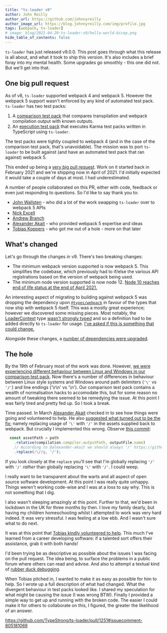 ```yaml
---
title: "ts-loader v9"
author: John Reilly
author_url: https://github.com/johnnyreilly
author_image_url: https://blog.johnnyreilly.com/img/profile.jpg
tags: [webpack, ts-loader]
# image: blog/2021-04-20-ts-loader-v9/hello-world-bicep.png
hide_table_of_contents: false
---
```

`ts-loader` has just released v9.0.0. This post goes through what this release is all about, and what it took to ship this version. It's also includes a brief foray into my mental health. Some upgrades go smoothly - this one did not. But we'll get into that.

## One big pull request

As of v8, `ts-loader` supported webpack 4 and webpack 5. However the webpack 5 support wasn't enforced by any kind of automated test pack. `ts-loader` has two test packs:

1. A [comparison test pack](https://github.com/TypeStrong/ts-loader/tree/main/test/comparison-tests#readme) that compares transpilation and webpack compilation output with known outputs.
2. An [execution test pack](https://github.com/TypeStrong/ts-loader/tree/main/test/execution-tests#readme) that executes Karma test packs written in TypeScript using `ts-loader`.

The test packs were tightly coupled to webpack 4 (and in the case of the comparison test pack, that's unavoidable). The mission was to port `ts-loader` to be built against (and have an automated test pack that ran against) webpack 5. 

This ended up being a [very big pull request](https://github.com/TypeStrong/ts-loader/pull/1251). Work on it started back in February 2021 and we're shipping now in April of 2021. I'd initially expected it would take a couple of days at most. I had underestimated.

A number of people collaborated on this PR, either with code, feedback or even just responding to questions.  So I'd like to say thank you to:
- [John Wallsten](https://github.com/JonWallsten) - who did a lot of the work swapping `ts-loader` over to webpack 5 APIs  
- [Nick Excell](https://github.com/appzuka)
- [Andrew Branch](https://github.com/andrewbranch)
- [Alexander Akait](https://github.com/alexander-akait) - who provided webpack 5 expertise and ideas
- [Tobias Koppers](https://github.com/sokra) - who got me out of a hole - more on that later

## What's changed

Let's go through the changes in v9. There's two breaking changes:

- The minimum webpack version supported is now webpack 5. This simplifies the codebase, which previously had to if/else the various API registrations based on the version of webpack being used.
- The minimum node version supported is now node 12. [Node 10 reaches end of life status at the end of April 2021.](https://nodejs.org/en/about/releases/)

An interesting aspect of migrating to building against webpack 5 was dropping the dependency upon [`@types/webpack`](https://www.npmjs.com/package/@types/webpack) in favour of the types that now ship with webpack 5 itself. This was a mostly great experience; however we discovered some missing pieces. Most notably, the [LoaderContext](https://github.com/TypeStrong/ts-loader/pull/1251/files#diff-2ee8da4ec0f3c043c7e097851af07383ae3ce13022973c8727312e06bf2b89b3R287) type [wasn't strongly typed](https://github.com/webpack/webpack/blob/03961f33912ab6735d470b870eacff678735a9ed/lib/NormalModule.js#L424) and so a definition had to be added directly to `ts-loader` for usage. [I've asked if this is something that could change.](https://github.com/webpack/webpack/issues/13162)

Alongside these changes, a [number of dependencies were upgraded](https://github.com/TypeStrong/ts-loader/pull/1251/files#diff-7ae45ad102eab3b6d7e7896acd08c427a9b25b346470d7bc6507b6481575d519).

## The hole

By the 19th of February most of the work was done.  However, [we were experiencing different behaviour between Linux and Windows in our comparison test pack](https://github.com/TypeStrong/ts-loader/pull/1251#issuecomment-781967959). Now there's a number of differences in behaviour between Linux style systems and Windows around path delimiters (`'\'` vs `'/'`) and line endings ('\r\n' vs '\n'). Our comparison test pack contains a wealth of normalisation hacks to accomodate this, but for some reason no amount of tweaking there seemed to be remedying the issue.  At this point I was fairly tired and pretty fed up.  So I took a break.

Time passed. In March [Alexander Akait](https://github.com/alexander-akait) checked in to see how things were going and volunteered to help. He also [suggested what turned out to be the fix](https://github.com/TypeStrong/ts-loader/pull/1251#issuecomment-799531375); namely replacing usage of `'\'` with  `'/'` in the assets supplied back to webpack. But crucially I implemented this wrong. Observe [this commit](https://github.com/TypeStrong/ts-loader/pull/1251/commits/4bcc5c9623acfd7ffbaf028781a8353b37243804):

```ts
  const assetPath = path
    .relative(compilation.compiler.outputPath, outputFile.name)
    // According to @alexander-akait we should always '/' https://github.com/TypeStrong/ts-loader/pull/1251#issuecomment-799606985
    .replace(/\//g, '/');
```

If you look closely at the `replace` you'll see that I'm globally replacing `'/'` with  `'/'` *rather* than globally replacing `'\'` with  `'/'`. I could weep.

I really want to be transparent about the warts and all aspect of open source software development.  At this point I was really quite unhappy. Things weren't working code-wise and I was at a loss to say why. This is not something that I dig.

I also wasn't sleeping amazingly at this point. Further to that, we'd been in lockdown in the UK for three months by then. I love my family dearly, but having my children homeschooling whilst I attempted to work was very hard indeed. It was very stressful.  I was feeling at a low ebb. And I wasn't sure what to do next.

It was at this point that [Tobias kindly volunteered to help](https://github.com/TypeStrong/ts-loader/pull/1251#issuecomment-805143890). This much I've learned from a career developing software: if a talented sort offers their assistance, grab it with both hands!

I'd been trying be as descriptive as possible about the issues I was facing on the pull request. The idea being, to surface the problems in a public forum where others can read and advise.  And also to attempt a textual kind of [rubber duck debugging](https://en.wikipedia.org/wiki/Rubber_duck_debugging).  

When Tobias pitched in, I wanted to make it as easy as possible for him to help. So I wrote up a full description of what had changed. What the divergent behaviour in test packs looked like. I shared my speculation for what might be causing the issue (I was wrong BTW). Finally I provided a simple way to get up and running with the broken code. The easier I could make it for others to collaborate on this, I figured, the greater the likelihood of an answer.



https://github.com/TypeStrong/ts-loader/pull/1251#issuecomment-805181069